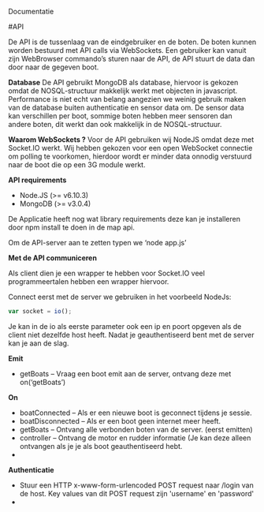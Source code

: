 Documentatie

#API

De API is de tussenlaag van de eindgebruiker en de boten. De boten kunnen worden bestuurd met API calls via WebSockets. Een gebruiker kan vanuit zijn WebBrowser commando’s sturen naar de API, de API stuurt de data dan door naar de gegeven boot.

**Database**
De API gebruikt MongoDB als database, hiervoor is gekozen omdat de NOSQL-structuur makkelijk werkt met objecten in javascript. Performance is niet echt van belang aangezien we weinig gebruik maken van de database buiten authenticatie en sensor data om.
De sensor data kan verschillen per boot, sommige boten hebben meer sensoren dan andere boten, dit werkt dan ook makkelijk in de NOSQL-structuur.

**Waarom WebSockets ?**
Voor de API gebruiken wij NodeJS omdat deze met Socket.IO werkt. Wij hebben gekozen voor een open WebSocket connectie om polling te voorkomen, hierdoor wordt er minder data onnodig verstuurd naar de boot die op een 3G module werkt.

**API requirements**

*	Node.JS (>= v6.10.3)
*	MongoDB (>= v3.0.4)

De Applicatie heeft nog wat library requirements deze kan je installeren door npm install te doen in de map api.

Om de API-server aan te zetten typen we ‘node app.js’

**Met de API communiceren**

Als client dien je een wrapper te hebben voor Socket.IO veel programmeertalen hebben een wrapper hiervoor. 

Connect eerst met de server we gebruiken in het voorbeeld NodeJs:

```javascript
var socket = io();
```

Je kan in de io als eerste parameter ook een ip en poort opgeven als de client niet dezelfde host heeft. Nadat je geauthentiseerd bent met de server kan je aan de slag.

**Emit**
*	getBoats – Vraag een boot emit aan de server, ontvang deze met on(‘getBoats’)

**On**
*	boatConnected – Als er een nieuwe boot is geconnect tijdens je sessie.
*	boatDisconnected – Als er een boot geen internet meer heeft.
*	getBoats – Ontvang alle verbonden boten van de server. (eerst emitten)
*	controller – Ontvang de motor en rudder informatie (Je kan deze alleen ontvangen als je je als boot geauthentiseerd hebt.
* 

**Authenticatie**
*   Stuur een HTTP x-www-form-urlencoded POST request naar /login van de host. Key values van dit POST request zijn 'username' en 'password'
*   